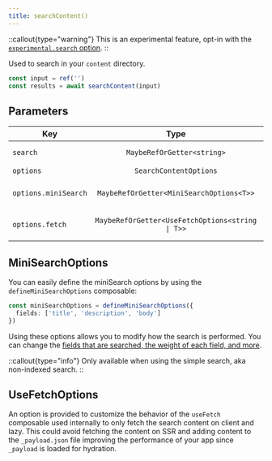 ```yaml
---
title: searchContent()
---
```


::callout{type="warning"}
This is an experimental feature, opt-in with the [`experimental.search` option](/get-started/configuration#search).
::

Used to search in your `content` directory.

```ts
const input = ref('')
const results = await searchContent(input)
```

## Parameters

| Key                  |                       Type                       | Default | Description                                                                                  |
|----------------------|:------------------------------------------------:|---------|----------------------------------------------------------------------------------------------|
| `search`             |            `MaybeRefOrGetter<string>`            |         | The search input                                                                             |
| `options`            |              `SearchContentOptions`              | `{}`    | The options                                                                                  |
| `options.miniSearch` |     `MaybeRefOrGetter<MiniSearchOptions<T>>`     |         | The options passed to [`miniSearch`](https://lucaong.github.io/minisearch/)                  |
| `options.fetch`      | `MaybeRefOrGetter<UseFetchOptions<string \| T>>` |         | The options passed to [`useFetch`](https://nuxt.com/docs/api/composables/use-fetch#usefetch) |

## MiniSearchOptions

You can easily define the miniSearch options by using the `defineMiniSearchOptions` composable:

```ts
const miniSearchOptions = defineMiniSearchOptions({
  fields: ['title', 'description', 'body']
})
```

Using these options allows you to modify how the search is performed. You can change the [fields that are searched, the weight of each field, and more](https://lucaong.github.io/minisearch/#search-options).

::callout{type="info"}
Only available when using the simple search, aka non-indexed search.
::

## UseFetchOptions

An option is provided to customize the behavior of the `useFetch` composable used internally to only fetch the search content on client and lazy. This could avoid fetching the content on SSR and adding content to the `_payload.json` file improving the performance of your app since `_payload` is loaded for hydration.
